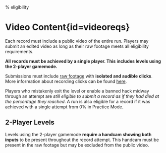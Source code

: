 % eligibility

<div class='panel fade js-scroll-anim' data-anim='fade'>

# Video Content{id=videoreqs}

Each record must include a public video of the entire run. Players may submit an edited video as long as their raw footage meets all eligibility requirements.

**All records must be achieved by a single player. This includes levels using the 2-player gamemode.**
  
Submissions must include [raw footage](/guidelines/rawfootage) with **isolated and audible clicks**. More information about recording clicks can be found [here](/guidelines/miscellaneous#clicks).

Players who mistakenly exit the level or enable a banned hack midway through an attempt are *still eligible to submit a record as if they had died at the percentage they reached*. A run is also eligible for a record if it was achieved with a single attempt from 0% in Practice Mode.

## 2-Player Levels

Levels using the 2-player gamemode **require a handcam showing both inputs** to be present throughout the record attempt. This handcam must be present in the raw footage but may be excluded from the public video.

</div>
